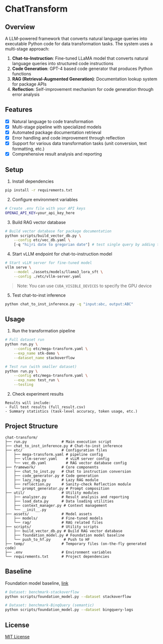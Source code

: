 # ChatTransform

## Overview
A LLM-powered framework that converts natural language queries into executable Python code for data transformation tasks. The system uses a multi-stage approach:

1. **Chat-to-Instruction**: Fine-tuned LLaMA model that converts natural language queries into structured code instructions
2. **Code Generation**: GPT-4 based code generator that produces Python functions
3. **RAG (Retrieval-Augmented Generation)**: Documentation lookup system for package APIs
4. **Reflection**: Self-improvement mechanism for code generation through error analysis

## Features
- [x] Natural language to code transformation
- [x] Multi-stage pipeline with specialized models
- [x] Automated package documentation retrieval
- [x] Error handling and code improvement through reflection
- [x] Support for various data transformation tasks (unit conversion, text formatting, etc.)
- [x] Comprehensive result analysis and reporting

## Setup

1. Install dependencies
```bash
pip install -r requirements.txt
```

2. Configure environment variables
```bash
# Create .env file with your API keys
OPENAI_API_KEY=your_api_key_here
```

3. Build RAG vector database
```bash
# Build vector database for package documentation
python scripts/build_vector_db.py \
    --config etc/vec_db.yaml \
    [-q "hijri date to gregorian date"] # test single query by adding this argument
```

4. Start vLLM endpoint for chat-to-instruction model
```bash
# Start vLLM server for fine-tuned model
vllm serve \
    --model ./assets/models/llama3_lora_sft \
    --config ./etc/vllm-server.yaml
```
> Note: You can use `CUDA_VISIBLE_DEVICES` to specify the GPU device

5. Test chat-to-inst inference
```bash
python chat_to_inst_inference.py -q "input:abc, output:ABC"
```

## Usage

1. Run the transformation pipeline
```bash
# Full dataset run
python run.py \
    --config etc/mega-transform.yaml \
    --exp_name stk-demo \
    --dataset_name stackoverflow

# Test run (with smaller dataset)
python run.py \
    --config etc/mega-transform.yaml \
    --exp_name test_run \
    --testing
```

2. Check experiment results
```
Results will include:
- Full test results (full_result.csv)
- Summary statistics (task-level accuracy, token usage, etc.)
```

## Project Structure
```
chat-transform/
├── run.py                # Main execution script
├── chat_to_inst_inference.py # Chat-to-inst inference
├── etc/                  # Configuration files
│   ├── mega-transform.yaml # pipeline config
│   ├── vllm-server.yaml    # vLLM server config
│   └── vec_db.yaml         # RAG vector database config
├── framework/            # Core components
│   ├── chat_to_inst.py   # Chat to instruction conversion
│   ├── code_generator.py # Code generation
│   ├── lazy_rag.py       # Lazy RAG module
│   ├── reflection.py     # Sanity-check Reflection module
│   └── prompt_generator.py # Prompt composition
├── util/                 # Utility modules
│   ├── analyzer.py       # Result analysis and reporting
│   ├── load_data.py      # Data loading utilities
│   ├── context_manager.py # Context management
│   └── __init__.py
├── assets/               # Model assets
│   ├── models/           # Fine-tuned models
│   └── rag/              # RAG related files
├── scripts/              # Utility scripts
│   ├── build_vector_db.py # Build RAG vector database
│   ├── foundation_model.py # Foundation model baseline
│   └── push_to_hf.py      # Push to HF
├── temp/                 # Temporary files (on-the-fly generated code)
├── .env                  # Environment variables
└── requirements.txt      # Project dependencies
```


## Baseline
Foundation model baseline, [link](https://github.com/HazyResearch/fm_data_tasks/blob/main/notebooks/data_transformation_experiments.ipynb)
```bash
# Dataset: benchmark-stackoverflow
python scripts/foundation_model.py --dataset stackoverflow

# Dataset: benchmark-BinqQuery (semantic)
python scripts/foundation_model.py --dataset bingquery-logs
```

## License
[MIT License](LICENSE)